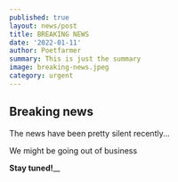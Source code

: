 ```yaml
---
published: true
layout: news/post
title: BREAKING NEWS
date: '2022-01-11'
author: Poetfarmer
summary: This is just the summary
image: breaking-news.jpeg
category: urgent
---
```

## Breaking news

The news have been pretty silent recently...

We might be going out of business

**Stay tuned!**__